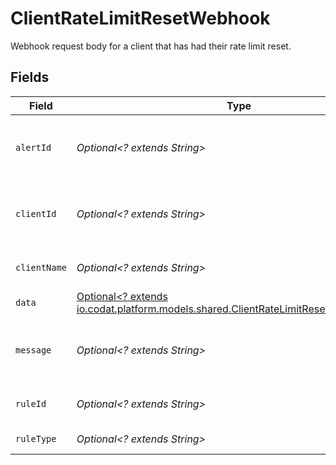 # ClientRateLimitResetWebhook

Webhook request body for a client that has had their rate limit reset.


## Fields

| Field                                                                                                                                         | Type                                                                                                                                          | Required                                                                                                                                      | Description                                                                                                                                   |
| --------------------------------------------------------------------------------------------------------------------------------------------- | --------------------------------------------------------------------------------------------------------------------------------------------- | --------------------------------------------------------------------------------------------------------------------------------------------- | --------------------------------------------------------------------------------------------------------------------------------------------- |
| `alertId`                                                                                                                                     | *Optional<? extends String>*                                                                                                                  | :heavy_minus_sign:                                                                                                                            | Unique identifier of the webhook event.                                                                                                       |
| `clientId`                                                                                                                                    | *Optional<? extends String>*                                                                                                                  | :heavy_minus_sign:                                                                                                                            | Unique identifier for your client in Codat.                                                                                                   |
| `clientName`                                                                                                                                  | *Optional<? extends String>*                                                                                                                  | :heavy_minus_sign:                                                                                                                            | Name of your client in Codat.                                                                                                                 |
| `data`                                                                                                                                        | [Optional<? extends io.codat.platform.models.shared.ClientRateLimitResetWebhookData>](../../models/shared/ClientRateLimitResetWebhookData.md) | :heavy_minus_sign:                                                                                                                            | N/A                                                                                                                                           |
| `message`                                                                                                                                     | *Optional<? extends String>*                                                                                                                  | :heavy_minus_sign:                                                                                                                            | A human-readable message about the webhook.                                                                                                   |
| `ruleId`                                                                                                                                      | *Optional<? extends String>*                                                                                                                  | :heavy_minus_sign:                                                                                                                            | Unique identifier for the rule.                                                                                                               |
| `ruleType`                                                                                                                                    | *Optional<? extends String>*                                                                                                                  | :heavy_minus_sign:                                                                                                                            | The type of rule.                                                                                                                             |